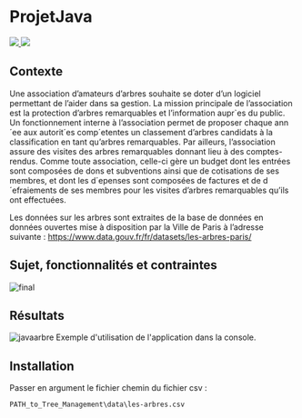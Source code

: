 # ProjetJava

<p float="left">
  <a href="https://www.jetbrains.com/idea/">
    <img src="https://img.shields.io/badge/IntelliJ_IDEA-000000.svg?style=for-the-badge&logo=intellij-idea&logoColor=white"/>
  </a>
  <a href="https://www.java.com/en/">
    <img src="https://img.shields.io/badge/Java-ED8B00?style=for-the-badge&logo=java&logoColor=white"/>
  </a>
</p>

## Contexte

Une association d’amateurs d’arbres souhaite se doter d’un logiciel permettant de l’aider dans sa
gestion. La mission principale de l’association est la protection d’arbres remarquables et l’information
aupr`es du public. Un fonctionnement interne à l’association permet de proposer chaque ann´ee aux autorit´es comp´etentes un classement
d’arbres candidats à la classification en tant qu’arbres remarquables.
Par ailleurs, l’association assure des visites des arbres remarquables donnant lieu à des comptes-rendus.
Comme toute association, celle-ci gère un budget dont les entrées sont composées de dons et subventions
ainsi que de cotisations de ses membres, et dont les d´epenses sont composées de factures et de d´efraiements
de ses membres pour les visites d’arbres remarquables qu’ils ont effectuées.

Les données sur les arbres sont extraites de la base
de données en données ouvertes mise à disposition par la Ville de Paris à l’adresse suivante :
https://www.data.gouv.fr/fr/datasets/les-arbres-paris/

## Sujet, fonctionnalités et contraintes

![final](https://user-images.githubusercontent.com/82103105/185995590-03b1fbb7-6f19-49f7-92cf-81b062f7ba3d.png)

## Résultats

![javaarbre](https://user-images.githubusercontent.com/82103105/185992563-7c440f97-84b7-4685-8bae-ab17aeda4b31.png)
Exemple d'utilisation de l'application dans la console.

## Installation

Passer en argument le fichier chemin du fichier csv :
```
PATH_to_Tree_Management\data\les-arbres.csv
```
